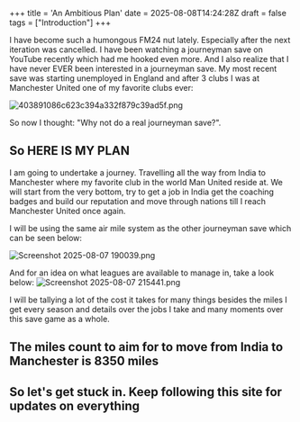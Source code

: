 +++
title = 'An Ambitious Plan'
date = 2025-08-08T14:24:28Z
draft = false
tags = ["Introduction"]
+++

I have become such a humongous FM24 nut lately. Especially after the next iteration was cancelled. I have been watching a journeyman save on YouTube recently which had me hooked even more. And I also realize that I have never EVER been interested in a journeyman save. My most recent save was starting unemployed in England and after 3 clubs I was at Manchester United one of my favorite clubs ever:

![403891086c623c394a332f879c39ad5f.png](/images/403891086c623c394a332f879c39ad5f.png)

So now I thought: "Why not do a real journeyman save?".

## So HERE IS MY PLAN

I am going to undertake a journey. Travelling all the way from India to Manchester where my favorite club in the world Man United reside at. We will start from the very bottom, try to get a job in India get the coaching badges and build our reputation and move through nations till I reach Manchester United once again.

I will be using the same air mile system as the other journeyman save which can be seen below:

![Screenshot 2025-08-07 190039.png](/images/Screenshot%202025-08-07%20190039.png)

And for an idea on what leagues are available to manage in, take a look below:
![Screenshot 2025-08-07 215441.png](/images/Screenshot%202025-08-07%20215441.png)

I will be tallying a lot of the cost it takes for many things besides the miles I get every season and details over the jobs I take and many moments over this save game as a whole.

## The miles count to aim for to move from India to Manchester is 8350 miles

## So let's get stuck in. Keep following this site for updates on everything
